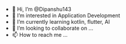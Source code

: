 - 👋 Hi, I’m @Dipanshu143
- 👀 I’m interested in Application Development
- 🌱 I’m currently learning kotlin, flutter, AI
- 💞️ I’m looking to collaborate on ...
- 📫 How to reach me ...

<!---
Dipanshu143/Dipanshu143 is a ✨ special ✨ repository because its `README.md` (this file) appears on your GitHub profile.
You can click the Preview link to take a look at your changes.
--->
